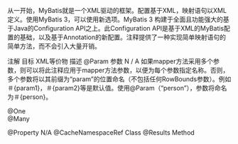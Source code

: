 从一开始，MyBatis就是一个XML驱动的框架。配置基于XML，映射语句以XML定义。使用MyBatis 3，可以使用新选项。MyBatis 3 构建于全面且功能强大的基于Java的Configuration API之上。此Configuration API是基于XML的MyBatis配置的基础，以及基于Annotation的新配置。注释提供了一种实现简单映射语句的简单方法，而不会引入大量开销。

注解	目标	XML等价物	描述
@Param	参数	N / A	   如果mapper方法采用多个参数，则可以将此注释应用于mapper方法参数，以便为每个参数指定名称。否则，多个参数将以其前缀为“param”的位置命名（不包括任何RowBounds参数）。例如＃{param1}，＃{param2}等是默认值。使用@Param（“person”），参数将命名为＃{person}。

@One  
@Many

@Property	        N/A	    <property>
@CacheNamespaceRef	Class	<cacheRef>
@Results	Method	<resultMap>









